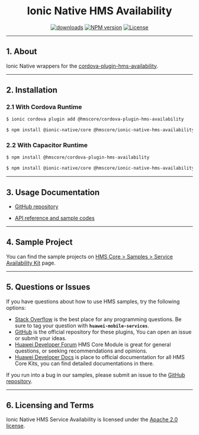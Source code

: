<p align="center">
  <h1 align="center">Ionic Native HMS Availability</h1>
</p>


<p align="center">
  <a href="https://www.npmjs.com/package/@hmscore/ionic-native-hms-availability"><img src="https://img.shields.io/npm/dm/@hmscore/ionic-native-hms-availability?color=%23007EC6&style=for-the-badge" alt="downloads"></a>
  <a href="https://www.npmjs.com/package/@hmscore/ionic-native-hms-availability"><img src="https://img.shields.io/npm/v/@hmscore/ionic-native-hms-availability?color=%23ed2a1c&style=for-the-badge" alt="NPM version"></a>
  <a href="./LICENSE"><img src="https://img.shields.io/npm/l/@hmscore/ionic-native-hms-availability.svg?color=%3bcc62&style=for-the-badge" alt="License"></a>
</p>

---

## 1. About

Ionic Native wrappers for the [cordova-plugin-hms-availability](https://www.npmjs.com/package/@hmscore/cordova-plugin-hms-availability).

---

## 2. Installation

### 2.1 With Cordova Runtime

```bash
$ ionic cordova plugin add @hmscore/cordova-plugin-hms-availability
```

```bash
$ npm install @ionic-native/core @hmscore/ionic-native-hms-availability
```

### 2.2 With Capacitor Runtime

```bash
$ npm install @hmscore/cordova-plugin-hms-availability
```

```bash
$ npm install @ionic-native/core @hmscore/ionic-native-hms-availability
```

---

## 3. Usage Documentation

- [GitHub repository](https://github.com/HMS-Core/hms-cordova-plugin)

- [API reference and sample codes]()

---

## 4. Sample Project

You can find the sample projects on [HMS Core > Samples > Service Availability Kit](https://developer.huawei.com/consumer/en/doc/overview/HMS-Core-Plugin) page.

---

## 5. Questions or Issues

If you have questions about how to use HMS samples, try the following options:

- [Stack Overflow](https://stackoverflow.com/questions/tagged/huawei-mobile-services) is the best place for any programming questions. Be sure to tag your question with **`huawei-mobile-services`**.
- [GitHub](https://github.com/HMS-Core/hms-cordova-plugin) is the official repository for these plugins, You can open an issue or submit your ideas.
- [Huawei Developer Forum](https://forums.developer.huawei.com/forumPortal/en/home?fid=0101187876626530001?ha_source=hms1) HMS Core Module is great for general questions, or seeking recommendations and opinions.
- [Huawei Developer Docs](https://developer.huawei.com/consumer/en/doc/overview/HMS-Core-Plugin?ha_source=hms1) is place to official documentation for all HMS Core Kits, you can find detailed documentations in there.

If you run into a bug in our samples, please submit an issue to the [GitHub repository](https://github.com/HMS-Core/hms-cordova-plugin).

---

## 6. Licensing and Terms

Ionic Native HMS Service Availability is licensed under the [Apache 2.0 license](LICENSE).

